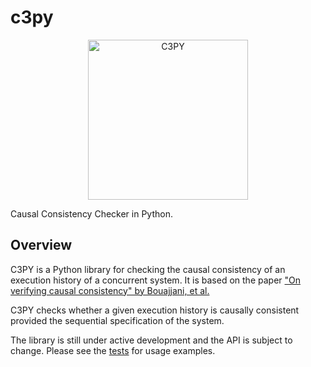 # c3py

<p align="center">
  <img src="https://github.com/shumbo/c3py/assets/10496155/08a6155d-0716-4c27-87cb-f2c0e29d510c" alt="C3PY" width="256px" height="256px">
</p>

Causal Consistency Checker in Python.

## Overview

C3PY is a Python library for checking the causal consistency of an execution history of a concurrent system. It is based on the paper ["On verifying causal consistency" by Bouajjani, et al.](https://dl.acm.org/doi/10.1145/3093333.3009888)

C3PY checks whether a given execution history is causally consistent provided the sequential specification of the system.

The library is still under active development and the API is subject to change. Please see the [tests](https://github.com/shumbo/c3py/blob/main/src/c3py/history_test.py) for usage examples.
